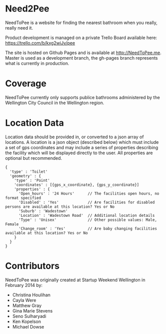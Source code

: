 Need2Pee
==================

NeedToPee is a website for finding the nearest bathroom when you really, really need it.

Product development is managed on a private Trello Board available here: https://trello.com/b/kxg2wiJv/pee

The site is hosted on Github Pages and is available at http://NeedToPee.me. Master is used as a development branch, the gh-pages branch represents what is currently in production.


Coverage
==================

NeedToPee currently only supports publice bathrooms administered by the Wellington City Council in the Wellington region.


Location Data
==================

Location data should be provided in, or converted to a json array of locations. A location is a json object (described below) which must include a set of gps coordinates and may include a series of properties describing the facility which will be displayed directly to the user. All properties are optional but recommended.

    {
      'type' : 'Toilet'
      'geometry' : {
        'type' : 'Point'
        'coordinates' : [{gps_x_coordinate}, {gps_y_coordinate}]
        'properties' : {
          'Open_hours' : '24 Hours'      // The facilities open hours, no format specified
          'Disabled' : 'Yes'             // Are facilities for disabled persons are available at this location? Yes or No
          'Suburb' : 'Wadestown'
          'Location' : 'Wadestown Road'  // Additional location details
          'Type' : 'Unisex'              // Other possible values: Male, Female
          'Change_room' : 'Yes'          // Are baby changing facilities available at this location? Yes or No
        }
      }
    }


Contributors
==================

NeedToPee was originally created at Startup Weekend Wellington in February 2014 by:

- Christina Houlihan
- Cayla Were
- Matthew Gray
- Gina Marie Stevens
- Seno Sulharyadi
- Ken Kopelson
- Michael Dowse
